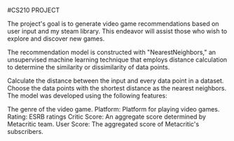 #CS210 PROJECT

The project's goal is to generate video game recommendations based on user input and my steam library. This endeavor will assist those who wish to explore and discover new games.

The recommendation model is constructed with "NearestNeighbors," an unsupervised machine learning technique that employs distance calculation to determine the similarity or dissimilarity of data points.

Calculate the distance between the input and every data point in a dataset.
Choose the data points with the shortest distance as the nearest neighbors.
The model was developed using the following features:

The genre of the video game.
Platform: Platform for playing video games.
Rating: ESRB ratings
Critic Score: An aggregate score determined by Metacritic team.
User Score: The aggregated score of Metacritic's subscribers.
